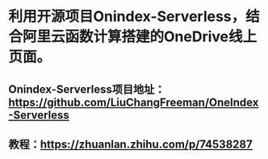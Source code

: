 # 利用开源项目Onindex-Serverless，结合阿里云函数计算搭建的OneDrive线上页面。
## Onindex-Serverless项目地址：https://github.com/LiuChangFreeman/OneIndex-Serverless
## 教程：https://zhuanlan.zhihu.com/p/74538287
